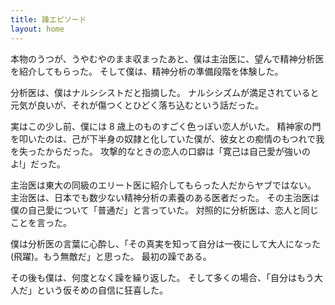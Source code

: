 ```yaml
---
title: 躁エピソード
layout: home
---
```

本物のうつが、うやむやのまま収まったあと、僕は主治医に、望んで精神分析医を紹介してもらった。
そして僕は、精神分析の準備段階を体験した。

分析医は、僕はナルシシストだと指摘した。
ナルシシズムが満足されていると元気が良いが、それが傷つくとひどく落ち込むという話だった。

実はこの少し前、僕には 8 歳上のものすごく色っぽい恋人がいた。
精神家の門を叩いたのは、己が下半身の奴隷と化していた僕が、彼女との痴情のもつれで我を失ったからだった。
攻撃的なときの恋人の口癖は「寛己は自己愛が強いのよ!」だった。

主治医は東大の同級のエリート医に紹介してもらった人だからヤブではない。
主治医は、日本でも数少ない精神分析の素養のある医者だった。
その主治医は僕の自己愛について「普通だ」と言っていた。
対照的に分析医は、恋人と同じことを言った。

僕は分析医の言葉に心酔し、「その真実を知って自分は一夜にして大人になった(飛躍)。もう無敵だ」と思った。
最初の躁である。

その後も僕は、何度となく躁を繰り返した。
そして多くの場合、「自分はもう大人だ」という仮そめの自信に狂喜した。